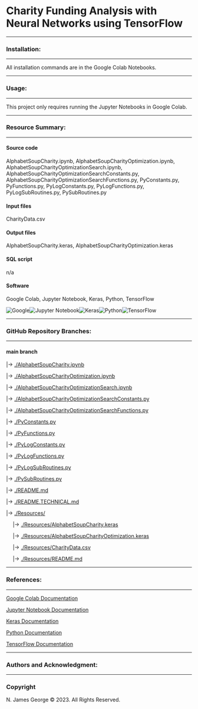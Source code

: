 # **Charity Funding Analysis with Neural Networks using TensorFlow**

----

### **Installation:**

----

All installation commands are in the Google Colab Notebooks.

----

### **Usage:**

----

This project only requires running the Jupyter Notebooks in Google Colab.

----

### **Resource Summary:**

----

#### Source code

AlphabetSoupCharity.ipynb, AlphabetSoupCharityOptimization.ipynb, AlphabetSoupCharityOptimizationSearch.ipynb, AlphabetSoupCharityOptimizationSearchConstants.py, AlphabetSoupCharityOptimizationSearchFunctions.py, PyConstants.py, PyFunctions.py, PyLogConstants.py, PyLogFunctions.py, PyLogSubRoutines.py, PySubRoutines.py

#### Input files

CharityData.csv

#### Output files

AlphabetSoupCharity.keras, AlphabetSoupCharityOptimization.keras

#### SQL script

n/a

#### Software

Google Colab, Jupyter Notebook, Keras, Python, TensorFlow

![Google](https://img.shields.io/badge/google-4285F4?style=for-the-badge&logo=google&logoColor=white)![Jupyter Notebook](https://img.shields.io/badge/jupyter-%23FA0F00.svg?style=for-the-badge&logo=jupyter&logoColor=white)![Keras](https://img.shields.io/badge/Keras-%23D00000.svg?style=for-the-badge&logo=Keras&logoColor=white)![Python](https://img.shields.io/badge/python-3670A0?style=for-the-badge&logo=python&logoColor=ffdd54)![TensorFlow](https://img.shields.io/badge/TensorFlow-%23FF6F00.svg?style=for-the-badge&logo=TensorFlow&logoColor=white)

----

### **GitHub Repository Branches:**

----

#### main branch 

|&rarr; [./AlphabetSoupCharity.ipynb](./AlphabetSoupCharity.ipynb)

|&rarr; [./AlphabetSoupCharityOptimization.ipynb](./AlphabetSoupCharityOptimization.ipynb)

|&rarr; [./AlphabetSoupCharityOptimizationSearch.ipynb](./AlphabetSoupCharityOptimizationSearch.ipynb)

|&rarr; [./AlphabetSoupCharityOptimizationSearchConstants.py](./AlphabetSoupCharityOptimizationSearchConstants.py)

|&rarr; [./AlphabetSoupCharityOptimizationSearchFunctions.py](./AlphabetSoupCharityOptimizationSearchFunctions.py)

|&rarr; [./PyConstants.py](./PyConstants.py)

|&rarr; [./PyFunctions.py](./PyFunctions.py)

|&rarr; [./PyLogConstants.py](./PyLogConstants.py)

|&rarr; [./PyLogFunctions.py](./PyLogFunctions.py)

|&rarr; [./PyLogSubRoutines.py](./PyLogSubRoutines.py)

|&rarr; [./PySubRoutines.py](./PySubRoutines.py)

|&rarr; [./README.md](./README.md)

|&rarr; [./README.TECHNICAL.md](./README.TECHNICAL.md)

|&rarr; [./Resources/](./Resources/)

  &emsp; |&rarr; [./Resources/AlphabetSoupCharity.keras](./Resources/AlphabetSoupCharity.keras)

  &emsp; |&rarr; [./Resources/AlphabetSoupCharityOptimization.keras](./Resources/AlphabetSoupCharityOptimization.keras)

  &emsp; |&rarr; [./Resources/CharityData.csv](./Resources/CharityData.csv)

  &emsp; |&rarr; [./Resources/README.md](./Resources/README.md)

----

### **References:**

----

[Google Colab Documentation](https://cloud.google.com/colab/docs)

[Jupyter Notebook Documentation](https://jupyter-notebook.readthedocs.io/en/stable/)

[Keras Documentation](https://keras.io/api/)

[Python Documentation](https://docs.python.org/3/)

[TensorFlow Documentation](https://www.tensorflow.org/api_docs)

----

### **Authors and Acknowledgment:**

----

### Copyright

N. James George © 2023. All Rights Reserved.
